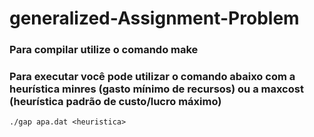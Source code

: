 # generalized-Assignment-Problem

### Para compilar utilize o comando make

### Para executar você pode utilizar o comando abaixo com a heurística minres (gasto mínimo de recursos) ou a maxcost (heurística padrão de custo/lucro máximo)
`./gap apa.dat <heuristica>`
